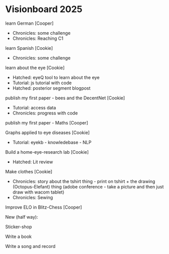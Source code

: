 # Visionboard 2025

learn German [Cooper]
- Chronicles: some challenge
- Chronicles: Reaching C1

learn Spanish [Cookie]
- Chronicles: some challenge

learn about the eye [Cookie]
- Hatched: eyeQ tool to learn about the eye
- Tutorial: js tutorial with code
- Hatched: posterior segment blogpost

publish my first paper - bees and the DecentNet [Cookie]
- Tutorial: access data
- Chronicles: progress with code

publish my first paper - Maths [Cooper]

Graphs applied to eye diseases [Cookie]
- Tutorial: eyekb - knowledebase - NLP

Build a home-eye-research lab [Cookie]
- Hatched: Lit review

Make clothes [Cookie]
- Chronicles: story about the tshirt thing - print on tshirt + the drawing (Octopus-Elefant) thing (adobe conference - take a picture and then just draw with wacom tablet)
- Chronicles: Sewing

Improve ELO in Blitz-Chess [Cooper]



New (half way):

Sticker-shop

Write a book

Write a song and record
